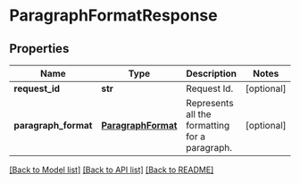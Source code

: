 # ParagraphFormatResponse

## Properties
Name | Type | Description | Notes
------------ | ------------- | ------------- | -------------
**request_id** | **str** | Request Id. | [optional] 
**paragraph_format** | [**ParagraphFormat**](ParagraphFormat.md) | Represents all the formatting for a paragraph. | [optional] 

[[Back to Model list]](../README.md#documentation-for-models) [[Back to API list]](../README.md#documentation-for-api-endpoints) [[Back to README]](../README.md)


